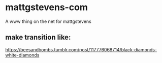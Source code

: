 # mattgstevens-com
A www thing on the net for mattgstevens

## make transition like:
https://beesandbombs.tumblr.com/post/117776068714/black-diamonds-white-diamonds
